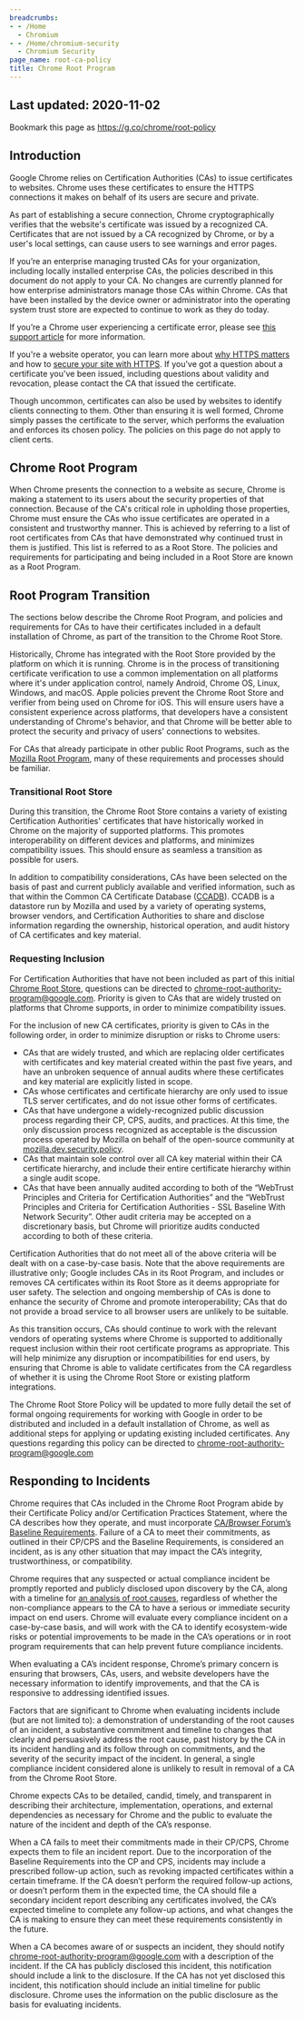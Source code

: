 ```yaml
---
breadcrumbs:
- - /Home
  - Chromium
- - /Home/chromium-security
  - Chromium Security
page_name: root-ca-policy
title: Chrome Root Program
---
```


## Last updated: 2020-11-02

Bookmark this page as <https://g.co/chrome/root-policy>

## Introduction

Google Chrome relies on Certification Authorities (CAs) to issue certificates to
websites. Chrome uses these certificates to ensure the HTTPS connections it
makes on behalf of its users are secure and private.

As part of establishing a secure connection, Chrome cryptographically verifies
that the website's certificate was issued by a recognized CA. Certificates that
are not issued by a CA recognized by Chrome, or by a user's local settings, can
cause users to see warnings and error pages.

If you’re an enterprise managing trusted CAs for your organization, including
locally installed enterprise CAs, the policies described in this document do not
apply to your CA. No changes are currently planned for how enterprise
administrators manage those CAs within Chrome. CAs that have been installed by
the device owner or administrator into the operating system trust store are
expected to continue to work as they do today.

If you’re a Chrome user experiencing a certificate error, please see [this
support article](https://support.google.com/chrome/answer/6098869?hl=en) for
more information.

If you're a website operator, you can learn more about [why HTTPS
matters](https://web.dev/why-https-matters/) and how to [secure your site with
HTTPS](https://support.google.com/webmasters/answer/6073543). If you've got a
question about a certificate you've been issued, including questions about
validity and revocation, please contact the CA that issued the certificate.

Though uncommon, certificates can also be used by websites to identify clients
connecting to them. Other than ensuring it is well formed, Chrome simply passes
the certificate to the server, which performs the evaluation and enforces its
chosen policy. The policies on this page do not apply to client certs.

## Chrome Root Program

When Chrome presents the connection to a website as secure, Chrome is making a
statement to its users about the security properties of that connection. Because
of the CA's critical role in upholding those properties, Chrome must ensure the
CAs who issue certificates are operated in a consistent and trustworthy manner.
This is achieved by referring to a list of root certificates from CAs that have
demonstrated why continued trust in them is justified. This list is referred to
as a Root Store. The policies and requirements for participating and being
included in a Root Store are known as a Root Program.

## Root Program Transition

The sections below describe the Chrome Root Program, and policies and
requirements for CAs to have their certificates included in a default
installation of Chrome, as part of the transition to the Chrome Root Store.

Historically, Chrome has integrated with the Root Store provided by the platform
on which it is running. Chrome is in the process of transitioning certificate
verification to use a common implementation on all platforms where it's under
application control, namely Android, Chrome OS, Linux, Windows, and macOS. Apple
policies prevent the Chrome Root Store and verifier from being used on Chrome
for iOS. This will ensure users have a consistent experience across platforms,
that developers have a consistent understanding of Chrome's behavior, and that
Chrome will be better able to protect the security and privacy of users'
connections to websites.

For CAs that already participate in other public Root Programs, such as the
[Mozilla Root
Program](https://www.mozilla.org/en-US/about/governance/policies/security-group/certs/),
many of these requirements and processes should be familiar.

### Transitional Root Store

During this transition, the Chrome Root Store contains a variety of existing
Certification Authorities' certificates that have historically worked in Chrome
on the majority of supported platforms. This promotes interoperability on
different devices and platforms, and minimizes compatibility issues. This should
ensure as seamless a transition as possible for users.

In addition to compatibility considerations, CAs have been selected on the basis
of past and current publicly available and verified information, such as that
within the Common CA Certificate Database ([CCADB](https://ccadb.org)). CCADB is
a datastore run by Mozilla and used by a variety of operating systems, browser
vendors, and Certification Authorities to share and disclose information
regarding the ownership, historical operation, and audit history of CA
certificates and key material.

### Requesting Inclusion

For Certification Authorities that have not been included as part of this
initial [Chrome Root Store](https://g.co/chrome/root-store), questions can be
directed to
[chrome-root-authority-program@google.com](mailto:chrome-root-authority-program@google.com).
Priority is given to CAs that are widely trusted on platforms that Chrome
supports, in order to minimize compatibility issues.

For the inclusion of new CA certificates, priority is given to CAs in the
following order, in order to minimize disruption or risks to Chrome users:

- CAs that are widely trusted, and which are replacing older certificates with certificates and key material created within the past five years, and have an unbroken sequence of annual audits where these certificates and key material are explicitly listed in scope.
- CAs whose certificates and certificate hierarchy are only used to issue TLS server certificates, and do not issue other forms of certificates.
- CAs that have undergone a widely-recognized public discussion process regarding their CP, CPS, audits, and practices. At this time, the only discussion process recognized as acceptable is the discussion process operated by Mozilla on behalf of the open-source community at [mozilla.dev.security.policy](https://www.mozilla.org/en-US/about/forums/#dev-security-policy).
- CAs that maintain sole control over all CA key material within their CA certificate hierarchy, and include their entire certificate hierarchy within a single audit scope.
- CAs that have been annually audited according to both of the “WebTrust Principles and Criteria for Certification Authorities” and the “WebTrust Principles and Criteria for Certification Authorities - SSL Baseline With Network Security”. Other audit criteria may be accepted on a discretionary basis, but Chrome will prioritize audits conducted according to both of these criteria.

Certification Authorities that do not meet all of the above criteria will be
dealt with on a case-by-case basis. Note that the above requirements are
illustrative only; Google includes CAs in its Root Program, and includes or
removes CA certificates within its Root Store as it deems appropriate for user
safety. The selection and ongoing membership of CAs is done to enhance the
security of Chrome and promote interoperability; CAs that do not provide a broad
service to all browser users are unlikely to be suitable.

As this transition occurs, CAs should continue to work with the relevant vendors
of operating systems where Chrome is supported to additionally request inclusion
within their root certificate programs as appropriate. This will help minimize
any disruption or incompatibilities for end users, by ensuring that Chrome is
able to validate certificates from the CA regardless of whether it is using the
Chrome Root Store or existing platform integrations.

The Chrome Root Store Policy will be updated to more fully detail the set of
formal ongoing requirements for working with Google in order to be distributed
and included in a default installation of Chrome, as well as additional steps
for applying or updating existing included certificates. Any questions regarding
this policy can be directed to
[chrome-root-authority-program@google.com](mailto:chrome-root-authority-program@google.com)

## Responding to Incidents

Chrome requires that CAs included in the Chrome Root Program abide by their
Certificate Policy and/or Certification Practices Statement, where the CA
describes how they operate, and must incorporate [CA/Browser Forum’s Baseline
Requirements](https://cabforum.org/baseline-requirements-documents/). Failure of
a CA to meet their commitments, as outlined in their CP/CPS and the Baseline
Requirements, is considered an incident, as is any other situation that may
impact the CA’s integrity, trustworthiness, or compatibility.

Chrome requires that any suspected or actual compliance incident be promptly
reported and publicly disclosed upon discovery by the CA, along with a timeline
for [an analysis of root
causes](https://landing.google.com/sre/sre-book/chapters/postmortem-culture/),
regardless of whether the non-compliance appears to the CA to have a serious or
immediate security impact on end users. Chrome will evaluate every compliance
incident on a case-by-case basis, and will work with the CA to identify
ecosystem-wide risks or potential improvements to be made in the CA’s operations
or in root program requirements that can help prevent future compliance
incidents.

When evaluating a CA’s incident response, Chrome’s primary concern is ensuring
that browsers, CAs, users, and website developers have the necessary information
to identify improvements, and that the CA is responsive to addressing identified
issues.

Factors that are significant to Chrome when evaluating incidents include (but
are not limited to): a demonstration of understanding of the root causes of an
incident, a substantive commitment and timeline to changes that clearly and
persuasively address the root cause, past history by the CA in its incident
handling and its follow through on commitments, and the severity of the security
impact of the incident. In general, a single compliance incident considered
alone is unlikely to result in removal of a CA from the Chrome Root Store.

Chrome expects CAs to be detailed, candid, timely, and transparent in describing
their architecture, implementation, operations, and external dependencies as
necessary for Chrome and the public to evaluate the nature of the incident and
depth of the CA’s response.

When a CA fails to meet their commitments made in their CP/CPS, Chrome expects
them to file an incident report. Due to the incorporation of the Baseline
Requirements into the CP and CPS, incidents may include a prescribed follow-up
action, such as revoking impacted certificates within a certain timeframe. If
the CA doesn’t perform the required follow-up actions, or doesn’t perform them
in the expected time, the CA should file a secondary incident report describing
any certificates involved, the CA’s expected timeline to complete any follow-up
actions, and what changes the CA is making to ensure they can meet these
requirements consistently in the future.

When a CA becomes aware of or suspects an incident, they should notify
[chrome-root-authority-program@google.com](mailto:chrome-root-authority-program@google.com)
with a description of the incident. If the CA has publicly disclosed this
incident, this notification should include a link to the disclosure. If the CA
has not yet disclosed this incident, this notification should include an initial
timeline for public disclosure. Chrome uses the information on the public
disclosure as the basis for evaluating incidents.